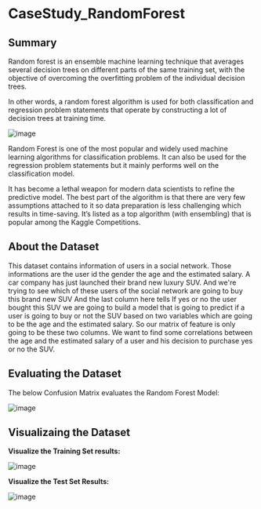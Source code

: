 # CaseStudy_RandomForest

## Summary

Random forest is an ensemble machine learning technique that averages several decision trees on different parts of the same training set, with the objective of overcoming the overfitting problem of the individual decision trees.

In other words, a random forest algorithm is used for both classification and regression problem statements that operate by constructing a lot of decision trees at training time.

![image](https://user-images.githubusercontent.com/85822284/204126247-085e4052-3d2f-406f-881f-a48de90eadf9.png)

Random Forest is one of the most popular and widely used machine learning algorithms for classification problems. It can also be used for the regression problem statements but it mainly performs well on the classification model.

It has become a lethal weapon for modern data scientists to refine the predictive model. The best part of the algorithm is that there are very few assumptions attached to it so data preparation is less challenging which results in time-saving. It’s listed as a top algorithm (with ensembling) that is popular among the Kaggle Competitions.

## About the Dataset

This dataset contains information of users in a social network. Those informations are the user id the gender the age and the estimated salary. A car company has just launched their brand new luxury SUV. And we're trying to see which of these users of the social network are going to buy this brand new SUV And the last column here tells If yes or no the user bought this SUV we are going to build a model that is going to predict if a user is going to buy or not the SUV based on two variables which are going to be the age and the estimated salary. So our matrix of feature is only going to be these two columns. We want to find some correlations between the age and the estimated salary of a user and his decision to purchase yes or no the SUV.

## Evaluating the Dataset

The below Confusion Matrix evaluates the Random Forest Model:

![image](https://user-images.githubusercontent.com/85822284/204126334-dcd25213-0bde-4a26-aa15-96ddfdc00191.png)


## Visualizaing the Dataset

**Visualize the Training Set results:**

![image](https://user-images.githubusercontent.com/85822284/204126398-cdb78f16-3001-4a28-acc6-f213af006949.png)


**Visualize the Test Set Results:**

![image](https://user-images.githubusercontent.com/85822284/204126423-c44819fb-0093-45e4-a1ad-29e8544315ed.png)



